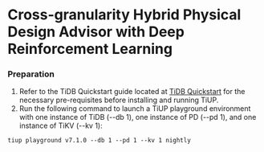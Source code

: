 # Cross-granularity Hybrid Physical Design Advisor with Deep Reinforcement Learning

###  Preparation

1. Refer to the TiDB Quickstart guide located at [TiDB Quickstart](https://docs.pingcap.com/tidb/dev/quick-start-with-tidb) for the necessary pre-requisites before installing and running TiUP.
2. Run the following command to launch a TiUP playground environment with one instance of TiDB (--db 1), one instance of PD (--pd 1), and one instance of TiKV (--kv 1):
```shell
tiup playground v7.1.0 --db 1 --pd 1 --kv 1 nightly
```